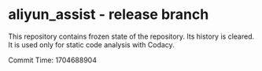 # aliyun_assist - release branch

This repository contains frozen state of the repository.
Its history is cleared. It is used only for static code
analysis with Codacy.

Commit Time: 1704688904